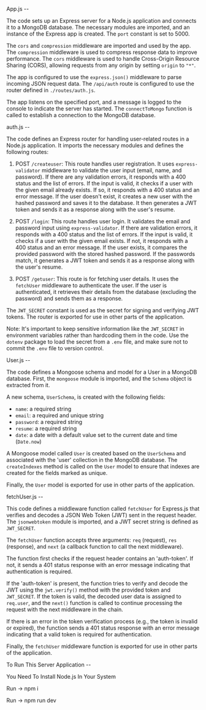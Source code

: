 App.js --

The code sets up an Express server for a Node.js application and connects it to a MongoDB database. The necessary modules are imported, and an instance of the Express app is created. The `port` constant is set to 5000.

The `cors` and `compression` middleware are imported and used by the app. The `compression` middleware is used to compress response data to improve performance. The `cors` middleware is used to handle Cross-Origin Resource Sharing (CORS), allowing requests from any origin by setting `origin` to `"*"`.

The app is configured to use the `express.json()` middleware to parse incoming JSON request data. The `/api/auth` route is configured to use the router defined in `./routes/auth.js`.

The app listens on the specified port, and a message is logged to the console to indicate the server has started. The `connectToMongo` function is called to establish a connection to the MongoDB database.


auth.js --

The code defines an Express router for handling user-related routes in a Node.js application. It imports the necessary modules and defines the following routes:

1. POST `/createuser`: This route handles user registration. It uses `express-validator` middleware to validate the user input (email, name, and password). If there are any validation errors, it responds with a 400 status and the list of errors. If the input is valid, it checks if a user with the given email already exists. If so, it responds with a 400 status and an error message. If the user doesn't exist, it creates a new user with the hashed password and saves it to the database. It then generates a JWT token and sends it as a response along with the user's resume.

2. POST `/login`: This route handles user login. It validates the email and password input using `express-validator`. If there are validation errors, it responds with a 400 status and the list of errors. If the input is valid, it checks if a user with the given email exists. If not, it responds with a 400 status and an error message. If the user exists, it compares the provided password with the stored hashed password. If the passwords match, it generates a JWT token and sends it as a response along with the user's resume.

3. POST `/getuser`: This route is for fetching user details. It uses the `fetchUser` middleware to authenticate the user. If the user is authenticated, it retrieves their details from the database (excluding the password) and sends them as a response.

The `JWT_SECRET` constant is used as the secret for signing and verifying JWT tokens. The router is exported for use in other parts of the application.

Note: It's important to keep sensitive information like the `JWT_SECRET` in environment variables rather than hardcoding them in the code. Use the `dotenv` package to load the secret from a `.env` file, and make sure not to commit the `.env` file to version control.

User.js --

The code defines a Mongoose schema and model for a User in a MongoDB database. First, the `mongoose` module is imported, and the `Schema` object is extracted from it.

A new schema, `UserSchema`, is created with the following fields:

- `name`: a required string
- `email`: a required and unique string
- `password`: a required string
- `resume`: a required string
- `date`: a date with a default value set to the current date and time (`Date.now`)

A Mongoose model called `User` is created based on the `UserSchema` and associated with the 'user' collection in the MongoDB database. The `createIndexes` method is called on the `User` model to ensure that indexes are created for the fields marked as unique.

Finally, the `User` model is exported for use in other parts of the application.

fetchUser.js --

This code defines a middleware function called `fetchUser` for Express.js that verifies and decodes a JSON Web Token (JWT) sent in the request header. The `jsonwebtoken` module is imported, and a JWT secret string is defined as `JWT_SECRET`.

The `fetchUser` function accepts three arguments: `req` (request), `res` (response), and `next` (a callback function to call the next middleware). 

The function first checks if the request header contains an 'auth-token'. If not, it sends a 401 status response with an error message indicating that authentication is required.

If the 'auth-token' is present, the function tries to verify and decode the JWT using the `jwt.verify()` method with the provided token and `JWT_SECRET`. If the token is valid, the decoded user data is assigned to `req.user`, and the `next()` function is called to continue processing the request with the next middleware in the chain.

If there is an error in the token verification process (e.g., the token is invalid or expired), the function sends a 401 status response with an error message indicating that a valid token is required for authentication.

Finally, the `fetchUser` middleware function is exported for use in other parts of the application.

To Run This Server Application --

You Need To Install Node.js In Your System

Run -> npm i

Run -> npm run dev